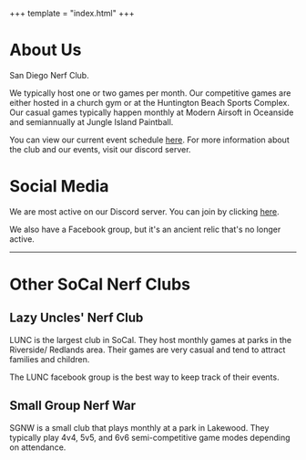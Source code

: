 +++
template = "index.html"
+++

# About Us

San Diego Nerf Club.

We typically host one or two games per month. Our competitive games are either hosted
in a church gym or at the Huntington Beach Sports Complex. Our casual games typically
happen monthly at Modern Airsoft in Oceanside and semiannually at Jungle Island
Paintball.

You can view our current event schedule [here](/events). For more information about
the club and our events, visit our discord server.

# Social Media

We are most active on our Discord server. You can join by clicking [here](/discord).

We also have a Facebook group, but it's an ancient relic that's no longer active.

---

<div id="other-clubs"></div>

# Other SoCal Nerf Clubs

## Lazy Uncles' Nerf Club

LUNC is the largest club in SoCal. They host monthly games at parks in the Riverside/
Redlands area. Their games are very casual and tend to attract families and children.

The LUNC facebook group is the best way to keep track of their events.

## Small Group Nerf War

SGNW is a small club that plays monthly at a park in Lakewood. They typically play
4v4, 5v5, and 6v6 semi-competitive game modes depending on attendance.



